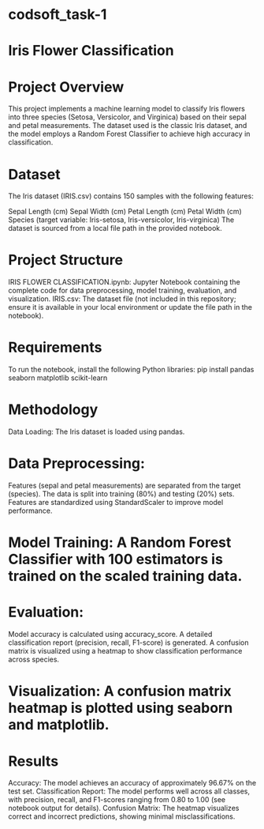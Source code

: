# codsoft_task-1

# Iris Flower Classification
# Project Overview
This project implements a machine learning model to classify Iris flowers into three species (Setosa, Versicolor, and Virginica) based on their sepal and petal measurements. The dataset used is the classic Iris dataset, and the model employs a Random Forest Classifier to achieve high accuracy in classification.

# Dataset
The Iris dataset (IRIS.csv) contains 150 samples with the following features:

Sepal Length (cm)
Sepal Width (cm)
Petal Length (cm)
Petal Width (cm)
Species (target variable: Iris-setosa, Iris-versicolor, Iris-virginica)
The dataset is sourced from a local file path in the provided notebook.

# Project Structure
IRIS FLOWER CLASSIFICATION.ipynb: Jupyter Notebook containing the complete code for data preprocessing, model training, evaluation, and visualization.
IRIS.csv: The dataset file (not included in this repository; ensure it is available in your local environment or update the file path in the notebook).

# Requirements
To run the notebook, install the following Python libraries:
pip install pandas seaborn matplotlib scikit-learn

# Methodology
Data Loading: The Iris dataset is loaded using pandas.

# Data Preprocessing:
Features (sepal and petal measurements) are separated from the target (species).
The data is split into training (80%) and testing (20%) sets.
Features are standardized using StandardScaler to improve model performance.

# Model Training: A Random Forest Classifier with 100 estimators is trained on the scaled training data.

# Evaluation:
Model accuracy is calculated using accuracy_score.
A detailed classification report (precision, recall, F1-score) is generated.
A confusion matrix is visualized using a heatmap to show classification performance across species.

# Visualization: A confusion matrix heatmap is plotted using seaborn and matplotlib.

# Results
Accuracy: The model achieves an accuracy of approximately 96.67% on the test set.
Classification Report: The model performs well across all classes, with precision, recall, and F1-scores ranging from 0.80 to 1.00 (see notebook output for details).
Confusion Matrix: The heatmap visualizes correct and incorrect predictions, showing minimal misclassifications.
